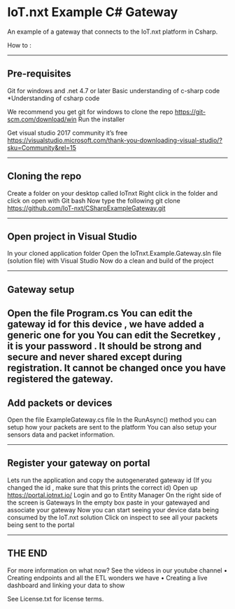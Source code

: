 # IoT.nxt Example C# Gateway

An example of a gateway that connects to the IoT.nxt platform in Csharp.

How to : 

-----------------------------------------------
Pre-requisites 
-----------------------------------------------
Git for windows and .net 4.7 or later 
Basic understanding of c-sharp code 
*Understanding of csharp code


We recommend you get git for windows to clone the repo 
https://git-scm.com/download/win 
Run the installer 

Get visual studio 2017 community it’s free
https://visualstudio.microsoft.com/thank-you-downloading-visual-studio/?sku=Community&rel=15

----------------------------
Cloning the repo
----------------------------
Create a folder on your desktop called IoTnxt
Right click in the folder and click on open with Git bash 
Now type the following
git clone https://github.com/IoT-nxt/CSharpExampleGateway.git 

----------------------------------------
Open project in Visual Studio
----------------------------------------
In your cloned application folder 
Open the IoTnxt.Example.Gateway.sln file (solution file) with Visual Studio 
Now do a clean and build of the project 

-----------------------------------------
Gateway setup
-----------------------------------------
Open the file Program.cs
You can edit the gateway id for this device , we have added a generic one for you 
You can edit the Secretkey , it is your password . It should be strong and secure and never shared except during registration. It cannot be changed once you have registered the gateway.
------------------------------------------
Add packets or devices 
------------------------------------------
Open the file ExampleGateway.cs file 
In the RunAsync() method you can setup how your packets are sent to the platform 
You can also setup your sensors data and packet information. 

------------------------------------------
Register your gateway on portal
-------------------------------------------
Lets run the application and copy the autogenerated gateway id 
(If you changed the id , make sure that this prints the correct id) 
Open up https://portal.iotnxt.io/
Login and go to Entity Manager
On the right side of the screen is Gateways 
In the empty box paste in your gatewayed and associate your gateway 
Now you can start seeing your device data being consumed by the IoT.nxt solution 
Click on inspect to see all your packets being sent to the portal 

----------------------
THE END
----------------------

For more information on what now? See the videos in our youtube channel 
•	Creating endpoints and all the ETL wonders we have 
•	Creating a live dashboard and linking your data to show

See License.txt for license terms.
